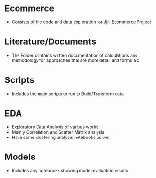 # Ecommerce
- Consists of the code and data exploration for Jjill Ecommerce Project

# Literature/Documents
- The Folder contains written documentation of calculations and methodology for approaches that are more detail and formulaic

# Scripts
- Includes the main scripts to run to Build/Transform data

# EDA
- Exploratory Data Analysis of various works
- Mainly Correlation and Scatter Matrix analysis
- Have some clustering analysis notebooks as well

# Models
- Includes any notebooks showing model evaluation results


